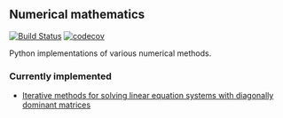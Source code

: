 ## Numerical mathematics
[![Build Status](https://travis-ci.org/inejc/numerical.svg?branch=master)](https://travis-ci.org/inejc/numerical)
[![codecov](https://codecov.io/gh/inejc/numerical/branch/master/graph/badge.svg)](https://codecov.io/gh/inejc/numerical)

Python implementations of various numerical methods.

### Currently implemented
* [Iterative methods for solving linear equation systems with diagonally dominant matrices](numerical/linear_equations.py)
